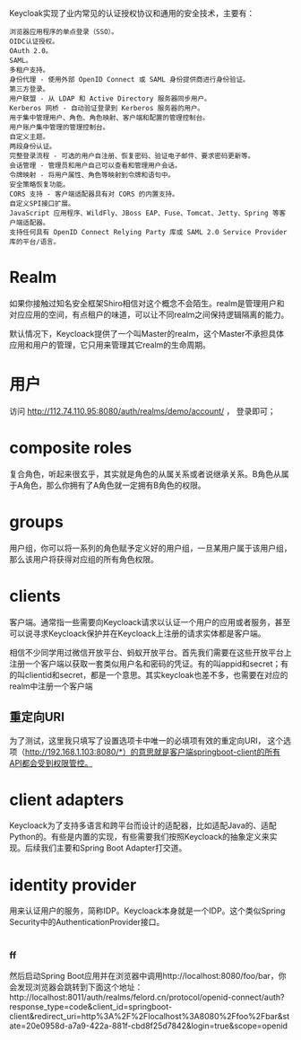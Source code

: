 
Keycloak实现了业内常见的认证授权协议和通用的安全技术，主要有：
    
    浏览器应用程序的单点登录（SSO）。
    OIDC认证授权。
    OAuth 2.0。
    SAML。
    多租户支持。
    身份代理 - 使用外部 OpenID Connect 或 SAML 身份提供商进行身份验证。
    第三方登录。
    用户联盟 - 从 LDAP 和 Active Directory 服务器同步用户。
    Kerberos 网桥 - 自动验证登录到 Kerberos 服务器的用户。
    用于集中管理用户、角色、角色映射、客户端和配置的管理控制台。
    用户账户集中管理的管理控制台。
    自定义主题。
    两段身份认证。
    完整登录流程 - 可选的用户自注册、恢复密码、验证电子邮件、要求密码更新等。
    会话管理 - 管理员和用户自己可以查看和管理用户会话。
    令牌映射 - 将用户属性、角色等映射到令牌和语句中。
    安全策略恢复功能。
    CORS 支持 - 客户端适配器具有对 CORS 的内置支持。
    自定义SPI接口扩展。
    JavaScript 应用程序、WildFly、JBoss EAP、Fuse、Tomcat、Jetty、Spring 等客户端适配器。
    支持任何具有 OpenID Connect Relying Party 库或 SAML 2.0 Service Provider 库的平台/语言。

# Realm
如果你接触过知名安全框架Shiro相信对这个概念不会陌生。realm是管理用户和对应应用的空间，有点租户的味道，可以让不同realm之间保持逻辑隔离的能力。

默认情况下，Keycloack提供了一个叫Master的realm，这个Master不承担具体应用和用户的管理，它只用来管理其它realm的生命周期。


# 用户
访问 http://112.74.110.95:8080/auth/realms/demo/account/ ， 登录即可；


# composite roles
复合角色，听起来很玄乎，其实就是角色的从属关系或者说继承关系。B角色从属于A角色，那么你拥有了A角色就一定拥有B角色的权限。

# groups
用户组，你可以将一系列的角色赋予定义好的用户组，一旦某用户属于该用户组，那么该用户将获得对应组的所有角色权限。

# clients
客户端。通常指一些需要向Keycloack请求以认证一个用户的应用或者服务，甚至可以说寻求Keycloack保护并在Keycloack上注册的请求实体都是客户端。

相信不少同学用过微信开放平台、蚂蚁开放平台。首先我们需要在这些开放平台上注册一个客户端以获取一套类似用户名和密码的凭证。有的叫appid和secret；有的叫clientid和secret，都是一个意思。其实keycloak也差不多，也需要在对应的realm中注册一个客户端

## 重定向URI
为了测试，这里我只填写了设置选项卡中唯一的必填项有效的重定向URI，
这个选项（http://192.168.1.103:8080/*）的意思就是客户端springboot-client的所有API都会受到权限管控。

# client adapters
Keycloack为了支持多语言和跨平台而设计的适配器，比如适配Java的、适配Python的。有些是内置的实现，有些需要我们按照Keycloack的抽象定义来实现。后续我们主要和Spring Boot Adapter打交道。

# identity provider
用来认证用户的服务，简称IDP。Keycloack本身就是一个IDP。这个类似Spring Security中的AuthenticationProvider接口。

# 

### ff 
然后启动Spring Boot应用并在浏览器中调用http://localhost:8080/foo/bar，你会发现浏览器会跳转到下面这个地址：
http://localhost:8011/auth/realms/felord.cn/protocol/openid-connect/auth?response_type=code&client_id=springboot-client&redirect_uri=http%3A%2F%2Flocalhost%3A8080%2Ffoo%2Fbar&state=20e0958d-a7a9-422a-881f-cbd8f25d7842&login=true&scope=openid

